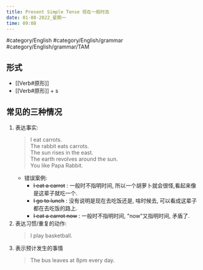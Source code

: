 ```yaml
---
title: Present Simple Tense 现在一般时态
date: 01-08-2022_星期一
time: 09:08
---
```


#category/English #category/English/grammar #category/English/grammar/TAM 

## 形式  
- [[Verb#原形]] 
- [[Verb#原形]] + s  


## 常见的三种情况
1. 表达事实:  
	> I eat carrots.  
	> The rabbit eats carrots.  
	> The sun  rises in the east.  
	> The earth revolves around the sun.  
	> You like Papa Rabbit.  
	- 错误案例:
		- ~~I eat a carrot~~ : 一般时不指明时间, 所以一个胡萝卜就会很怪,看起来像是这辈子就吃一个. 
		- ~~I go to lunch~~ : 没有说明是现在去吃饭还是, 啥时候去, 可以看成这辈子都在去吃饭的路上. 
		- ~~I eat a carrot now~~ : 一般时不指明时间, "now"又指明时间, 矛盾了. 
2. 表达习惯/重复的动作: 
	> I play basketball. 
3. 表示预计发生的事情
	> The bus leaves at 8pm every day.  
	 